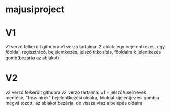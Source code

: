 # majusiproject
# V1
v1 verzó felkerült githubra
v1 verzó tartalma: 2 ablak: egy bejelentkezés, egy főoldal, regisztrácó, bejelentkezés, jelszó titkosítás, főoldalra kijelentkezés gomb(bezárta az ablakot)

# V2 
v2 verzó felkerült githubra
v2 verzó tartalma: v1 + jelszó/usernevek mentése, "friss hírek" bejelentkezési oldalra, főoldal kijelentjezési gombja megváltozott, az ablakot bezárja, de vissza visz a belépés oldalra



